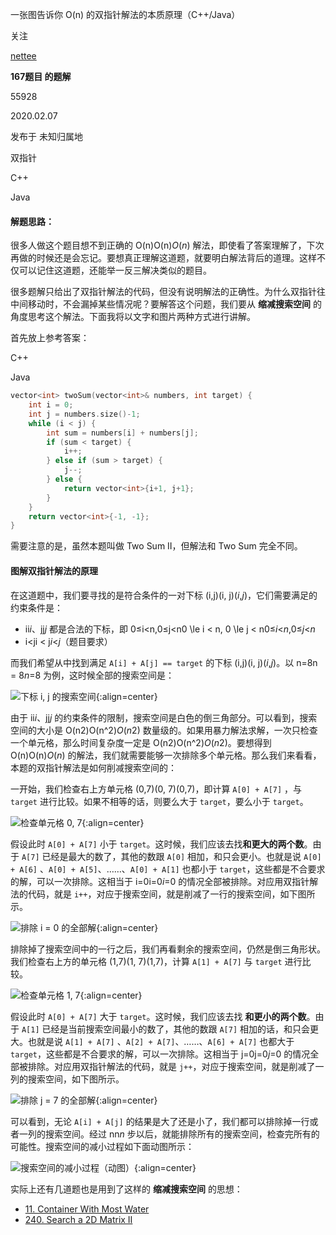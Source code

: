 一张图告诉你 O(n) 的双指针解法的本质原理（C++/Java）

关注

[nettee](https://leetcode.cn/u/nettee/)

**167题目 的题解**

55928



2020.02.07

发布于 未知归属地

双指针

C++

Java

#### 解题思路：

很多人做这个题目想不到正确的 O(n)O(n)*O*(*n*) 解法，即使看了答案理解了，下次再做的时候还是会忘记。要想真正理解这道题，就要明白解法背后的道理。这样不仅可以记住这道题，还能举一反三解决类似的题目。

很多题解只给出了双指针解法的代码，但没有说明解法的正确性。为什么双指针往中间移动时，不会漏掉某些情况呢？要解答这个问题，我们要从 **缩减搜索空间** 的角度思考这个解法。下面我将以文字和图片两种方式进行讲解。

首先放上参考答案：

C++

Java

```cpp
vector<int> twoSum(vector<int>& numbers, int target) {
    int i = 0;
    int j = numbers.size()-1;
    while (i < j) {
        int sum = numbers[i] + numbers[j];
        if (sum < target) {
            i++;
        } else if (sum > target) {
            j--;
        } else {
            return vector<int>{i+1, j+1};
        }
    }
    return vector<int>{-1, -1};
}
```

需要注意的是，虽然本题叫做 Two Sum II，但解法和 Two Sum 完全不同。

#### 图解双指针解法的原理

在这道题中，我们要寻找的是符合条件的一对下标 (i,j)(i, j)(*i*,*j*)，它们需要满足的约束条件是：

- ii*i*、jj*j* 都是合法的下标，即 0≤i<n,0≤j<n0 \le i < n, 0 \le j < n0≤*i*<*n*,0≤*j*<*n*
- i<ji < j*i*<*j*（题目要求）

而我们希望从中找到满足 `A[i] + A[j] == target` 的下标 (i,j)(i, j)(*i*,*j*)。以 n=8n = 8*n*=8 为例，这时候全部的搜索空间是：

![下标 i, j 的搜索空间](https://pic.leetcode-cn.com/6ee3750f6036a7a6249197e5b640bfc0564153ca1a61c1e35aad51f3a8f9dc5e.jpg){:align=center}

由于 ii*i*、jj*j* 的约束条件的限制，搜索空间是白色的倒三角部分。可以看到，搜索空间的大小是 O(n2)O(n^2)*O*(*n*2) 数量级的。如果用暴力解法求解，一次只检查一个单元格，那么时间复杂度一定是 O(n2)O(n^2)*O*(*n*2)。要想得到 O(n)O(n)*O*(*n*) 的解法，我们就需要能够一次排除多个单元格。那么我们来看看，本题的双指针解法是如何削减搜索空间的：

一开始，我们检查右上方单元格 (0,7)(0, 7)(0,7)，即计算 `A[0] + A[7]` ，与 `target` 进行比较。如果不相等的话，则要么大于 `target`，要么小于 `target`。

![检查单元格 0, 7](https://pic.leetcode-cn.com/11af3da798c61eb69691db9ac28c74383b4c5f9586c39689e0529b423c669221.jpg){:align=center}

假设此时 `A[0] + A[7]` 小于 `target`。这时候，我们应该去找**和更大的两个数**。由于 `A[7]` 已经是最大的数了，其他的数跟 `A[0]` 相加，和只会更小。也就是说 `A[0] + A[6]` 、`A[0] + A[5]`、……、`A[0] + A[1]` 也都小于 `target`，这些都是不合要求的解，可以一次排除。这相当于 i=0i=0*i*=0 的情况全部被排除。对应用双指针解法的代码，就是 `i++`，对应于搜索空间，就是削减了一行的搜索空间，如下图所示。

![排除 i = 0 的全部解](https://pic.leetcode-cn.com/50d93bb2d2ce3e2985460586d4350e8205543965d9689632a20f5650dde3cb95.jpg){:align=center}

排除掉了搜索空间中的一行之后，我们再看剩余的搜索空间，仍然是倒三角形状。我们检查右上方的单元格 (1,7)(1, 7)(1,7)，计算 `A[1] + A[7]` 与 `target` 进行比较。

![检查单元格 1, 7](https://pic.leetcode-cn.com/43cd9bb40aceb37a12c9ed4fe04e2df905a3f2be7e28cbd15465bbe3a8034915.jpg){:align=center}

假设此时 `A[0] + A[7]` 大于 `target`。这时候，我们应该去找 **和更小的两个数**。由于 `A[1]` 已经是当前搜索空间最小的数了，其他的数跟 `A[7]` 相加的话，和只会更大。也就是说 `A[1] + A[7]` 、`A[2] + A[7]`、……、`A[6] + A[7]` 也都大于 `target`，这些都是不合要求的解，可以一次排除。这相当于 j=0j=0*j*=0 的情况全部被排除。对应用双指针解法的代码，就是 `j++`，对应于搜索空间，就是削减了一列的搜索空间，如下图所示。

![排除 j = 7 的全部解](https://pic.leetcode-cn.com/3e305bd710d6f2c3730bd3050f49439f9e63b19eee24066f6642c393df6fdafb.jpg){:align=center}

可以看到，无论 `A[i] + A[j]` 的结果是大了还是小了，我们都可以排除掉一行或者一列的搜索空间。经过 nn*n* 步以后，就能排除所有的搜索空间，检查完所有的可能性。搜索空间的减小过程如下面动图所示：

![搜索空间的减小过程（动图）](https://pic.leetcode-cn.com/9ebb3ff74f0706c3c350b7fb91fea343e54750eb5b6ae6a4a3493421a019922a.gif){:align=center}

实际上还有几道题也是用到了这样的 **缩减搜索空间** 的思想：

- [11. Container With Most Water](https://leetcode-cn.com/problems/container-with-most-water/)
- [240. Search a 2D Matrix II](https://leetcode-cn.com/problems/search-a-2d-matrix-ii/)